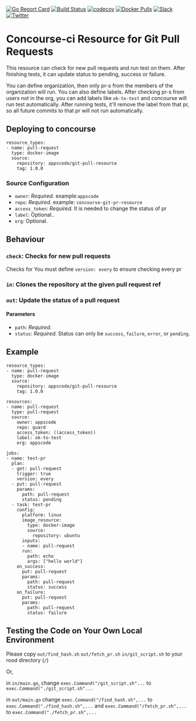 [![Go Report Card](https://goreportcard.com/badge/github.com/appscode/concourse-git-pr-resource)](https://goreportcard.com/report/github.com/appscode/concourse-git-pr-resource)
[![Build Status](https://travis-ci.org/appscode/concourse-git-pr-resource.svg?branch=master)](https://travis-ci.org/appscode/concourse-git-pr-resource)
[![codecov](https://codecov.io/gh/appscode/concourse-git-pr-resource/branch/master/graph/badge.svg)](https://codecov.io/gh/appscode/concourse-git-pr-resource)
[![Docker Pulls](https://img.shields.io/docker/pulls/appscode/concourse-git-pr-resource.svg)](https://hub.docker.com/r/appscode/concourse-git-pr-resource/)
[![Slack](https://slack.appscode.com/badge.svg)](https://slack.appscode.com)
[![Twitter](https://img.shields.io/twitter/follow/appscodehq.svg?style=social&logo=twitter&label=Follow)](https://twitter.com/intent/follow?screen_name=AppsCodeHQ)
# Concourse-ci Resource for Git Pull Requests

This resource can check for new pull requests and run test on them. After finishing tests, it can update status to pending, success or failure.

You can define organization, then only pr-s from the members of the organization will run. You can also define labels. After checking pr-s from users not in the org, you can add labels like `ok-to-test` and concourse will run test automatically. After running tests, it'll remove the label from that pr, so all future commits to that pr will not run automatically.

## Deploying to concourse

```
resource_types:
- name: pull-request
  type: docker-image
  source:
    repository: appscode/git-pull-resource
    tag: 1.0.0

```

### Source Configuration

* `owner`: *Required.* example:`appscode`
* `repo`: *Required.* example: `concourse-git-pr-resource`
* `access_token`: *Required.* It is needed to change the status of pr
* `label`: Optional..
* `org`: Optional.


## Behaviour

### `check`: Checks for new pull requests

Checks for You must define `version: every` to ensure checking every pr

### `in`: Clones the repository at the given pull request ref
### `out`: Update the status of a pull request

#### Parameters

* `path`: *Required.*
* `status`: *Required.* Status can only be `success`, `failure`, `error`, or `pending`.

## Example

```
resource_types:
- name: pull-request
  type: docker-image
  source:
    repository: appscode/git-pull-resource
    tag: 1.0.0

resources:
- name: pull-request
  type: pull-request
  source:
    owner: appscode
    repo: guard
    access_token: ((access_token))
    label: ok-to-test
    org: appscode

jobs:
- name: test-pr
  plan:
  - get: pull-request
    trigger: true
    version: every
  - put: pull-request
    params:
      path: pull-request
      status: pending
  - task: test-pr
    config:
      platform: linux
      image_resource:
        type: docker-image
        source:
          repository: ubuntu
      inputs:
      - name: pull-request
      run:
        path: echo
        args: ["hello world"]
    on_success:
      put: pull-request
      params:
        path: pull-request
        status: success
    on_failure:
      put: pull-request
      params:
        path: pull-request
        status: failure
```

## Testing the Code on Your Own Local Environment

Please copy `out/find_hash.sh` `out/fetch_pr.sh` `in/git_script.sh` to your rood directory (`/`)

Or,

in `in/main.go`, change `exec.Command("/git_script.sh"...` to `exec.Command("./git_script.sh"...`

in `out/main.go` change `exec.Command("/find_hash.sh",...` to `exec.Command("./find_hash.sh",...` and `exec.Command("/fetch_pr.sh",...` to `exec.Command("./fetch_pr.sh",...`
